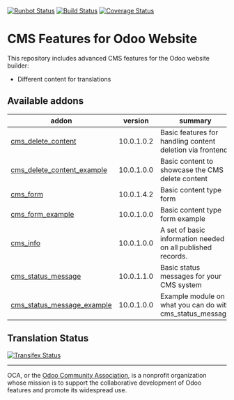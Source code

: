 [![Runbot Status](https://runbot.odoo-community.org/runbot/badge/flat/225/10.0.svg)](https://runbot.odoo-community.org/runbot/repo/github-com-oca-website-cms-225)
[![Build Status](https://travis-ci.org/OCA/website-cms.svg?branch=10.0)](https://travis-ci.org/OCA/website-cms)
[![Coverage Status](https://coveralls.io/repos/OCA/website-cms/badge.svg?branch=10.0&service=github)](https://coveralls.io/github/OCA/website-cms?branch=10.0)

CMS Features for Odoo Website
=============================

This repository includes advanced CMS features for the Odoo website builder:

* Different content for translations

[//]: # (addons)

Available addons
----------------
addon | version | summary
--- | --- | ---
[cms_delete_content](cms_delete_content/) | 10.0.1.0.2 | Basic features for handling content deletion via frontend.
[cms_delete_content_example](cms_delete_content_example/) | 10.0.1.0.0 | Basic content to showcase the CMS delete content
[cms_form](cms_form/) | 10.0.1.4.2 | Basic content type form
[cms_form_example](cms_form_example/) | 10.0.1.0.0 | Basic content type form example
[cms_info](cms_info/) | 10.0.1.0.0 | A set of basic information needed on all published records.
[cms_status_message](cms_status_message/) | 10.0.1.1.0 | Basic status messages for your CMS system
[cms_status_message_example](cms_status_message_example/) | 10.0.1.0.0 | Example module on what you can do with cms_status_message

[//]: # (end addons)

Translation Status
------------------
[![Transifex Status](https://www.transifex.com/projects/p/OCA-website-cms-10-0/chart/image_png)](https://www.transifex.com/projects/p/${ORG_NAME}-website-cms-website-cms)

----

OCA, or the [Odoo Community Association](http://odoo-community.org/), is a nonprofit organization whose
mission is to support the collaborative development of Odoo features and
promote its widespread use.
